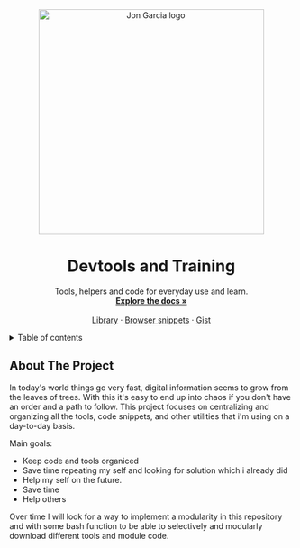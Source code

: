 <div align="center">
  <a href="https://github.com/johnkegd">
    <img src="https://media.giphy.com/media/Uw2O9Vw5kYKIihfZ6w/giphy.gif" alt="Jon Garcia logo" width="400px">
  </a>

  <h1 align="center">Devtools and Training</h1>

  <p align="center">
    Tools, helpers and code for everyday use and learn.
    <br />
    <a href=""><strong>Explore the docs »</strong></a>
    <br />
    <br />
    <a href="">Library</a>
    ·
    <a href="">Browser snippets</a>
    ·
    <a href="">Gist</a>
  </p>
</div>

<!-- TABLE OF CONTENTS -->
<details>
  <summary>Table of contents</summary>
  <ol>
    <li>
      <a href="/aem">Aem</a>
      <ul>
        <li><a href="/aem/coreComponents">Core components</a></li>
        <li><a href="/aem/utilityFormsFunctions">Utility forms functions</a></li>
      </ul>
    </li>
    <li>
      <a href="/alfred">Alfred</a>
      <ul>
        <li><a href="/alfred/snippets">Snippets</a></li>
        <li><a href="/alfred/workflows">Workflows</a></li>
      </ul>
    </li>
    <li>
      <a href="/chrome">Chrome</a>
        <ul>
          <li><a href="/chrome/extensions">Extensions</a></li>
          <li><a href="/chrome/snippets">Snippets</a></li>
        </ul>
    </li>
    <li>
      <a href="/bash">Bash</a>
        <ul>
          <li><a href="/bash/helpers">helpers</a></li>
        </ul>
    </li>
    <li>
    <a href="/mac">Mac</a>
     <ul>
          <li><a href="/mac/actions">Actions</a></li>
          <li><a href="/mac/apple-scripts">Apple scripts</a></li>
          <li><a href="/mac/workflows">Workflows</a></li>
      </ul>
    </li>
    <li>
      <a href="/training">Training</a>
      <ul>
          <li><a href="/training/java">Java</a></li>
          <li><a href="/training/web">Web</a></li>
      </ul>
    </li>
  </ol>
</details>

<!-- ABOUT THE PROJECT -->

## About The Project

In today's world things go very fast, digital information seems to grow from the leaves of trees. With this it's easy to end up into chaos if you don't have an order and a path to follow. This project focuses on centralizing and organizing all the tools, code snippets, and other utilities that i'm using on a day-to-day basis.

Main goals:

- Keep code and tools organiced
- Save time repeating my self and looking for solution which i already did
- Help my self on the future.
- Save time
- Help others

Over time I will look for a way to implement a modularity in this repository and with some bash function to be able to selectively and modularly download different tools and module code.
